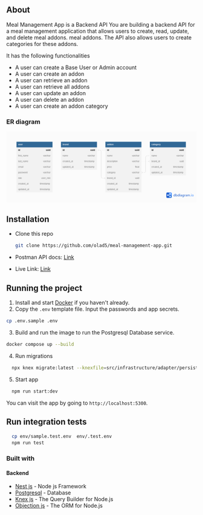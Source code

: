 
## About 

Meal Management App is a Backend API You are building a backend API for a meal management application that allows users to create, read, update, and delete
meal addons. meal addons. The API also allows users to create categories for these addons.

It has the following functionalities
* A user can create a Base User or Admin account
* A user can create an addon
* A user can retrieve an addon
* A user can retrieve all addons
* A user can update an addon
* A user can delete an addon
* A user can create an addon category

### ER diagram

![](./public/uploads/er-diagram.png)



## Installation

* Clone this repo

  ```bash
  git clone https://github.com/olad5/meal-management-app.git
  ```

* Postman API docs: [Link](https://documenter.getpostman.com/view/19165940/2s8ZDSdRH7)

* Live Link: [Link](https://foodcourt-engineering-assement.onrender.com/)


## Running the project

1. Install and start [Docker](https://docs.docker.com/compose/gettingstarted/) if you haven't already.
2. Copy the `.env` template file. Input the passwords and app secrets. 

```bash
cp .env.sample .env
```

3. Build and run the image to run the Postgresql Database service.

```bash
docker compose up --build
```

4. Run migrations

```bash
  npx knex migrate:latest --knexfile=src/infrastructure/adapter/persistence/knex/knexfile.ts
```

5. Start app

```bash
  npm run start:dev
```


You can visit the app by going to `http://localhost:5300`.


## Run integration tests

```bash
  cp env/sample.test.env  env/.test.env 
  npm run test
```


### Built with

#### Backend

- [Nest js](https://www.nestjs.com/) - Node js Framework
- [Postgresql](https://www.postgresql.org/) - Database
- [Knex js](https://knexjs.org/) - The Query Builder for Node.js
- [Objection js](https://vincit.github.io/objection.js/) - The ORM for Node.js

